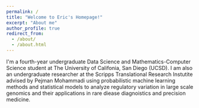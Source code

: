 ```yaml
---
permalink: /
title: "Welcome to Eric's Homepage!"
excerpt: "About me"
author_profile: true
redirect_from: 
  - /about/
  - /about.html
---
```


I'm a fourth-year undergraduate Data Science and Mathematics-Computer Science student at The University of Califonia, San Diego (UCSD). I am also an undergraduate researcher at the Scripps Translational Research Instutite advised by Pejman Mohammadi using probabilistic machine learning methods and statistical models to analyze regulatory variation in large scale genomics and their applications in rare diease diagnoistics and precision medicine.


